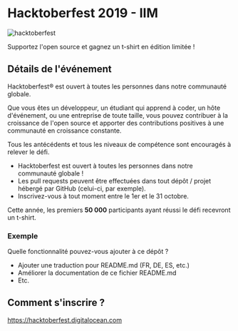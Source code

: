 # Hacktoberfest 2019 - IIM

![hacktoberfest](https://user-images.githubusercontent.com/1866496/65622596-4b382480-dfc6-11e9-9abf-29205789fb3f.png)

Supportez l'open source et gagnez un t-shirt en édition limitée !

## Détails de l'événement
Hacktoberfest® est ouvert à toutes les personnes dans notre communauté globale. 

Que vous êtes un développeur, un étudiant qui apprend à coder, un hôte d'événement, ou une entreprise de toute taille, vous pouvez contribuer à la croissance de l'open source et apporter des contributions positives à une communauté en croissance constante.

Tous les antécédents et tous les niveaux de compétence sont encouragés à relever le défi.

- Hacktoberfest est ouvert à toutes les personnes dans notre communauté globale !
- Les pull requests peuvent être effectuées dans tout dépôt / projet hébergé par GitHub (celui-ci, par exemple).
- Inscrivez-vous à tout moment entre le 1er et le 31 octobre.

Cette année, les premiers **50 000** participants ayant réussi le défi recevront un t-shirt.

### Exemple


Quelle fonctionnalité pouvez-vous ajouter à ce dépôt ?

- Ajouter une traduction pour README.md (FR, DE, ES, etc.)
- Améliorer la documentation de ce fichier README.md
- Etc.

## Comment s'inscrire ?

https://hacktoberfest.digitalocean.com
